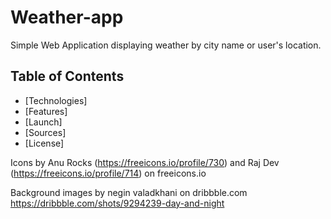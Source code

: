 # Weather-app

Simple Web Application displaying weather by city name or user's location.

## Table of Contents

- [Technologies]
- [Features]
- [Launch]
- [Sources]
- [License]

Icons by Anu Rocks (https://freeicons.io/profile/730) and Raj Dev (https://freeicons.io/profile/714) on freeicons.io

Background images by negin valadkhani on dribbble.com
https://dribbble.com/shots/9294239-day-and-night
